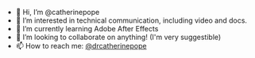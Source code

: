 - 👋 Hi, I’m @catherinepope
- 👀 I’m interested in technical communication, including video and docs.
- 🌱 I’m currently learning Adobe After Effects
- 💞️ I’m looking to collaborate on anything! (I'm very suggestible)
- 📫 How to reach me: [@drcatherinepope](https://www.linkedin.com/in/drcatherinepope/)

<!---
catherinepope/catherinepope is a ✨ special ✨ repository because its `README.md` (this file) appears on your GitHub profile.
You can click the Preview link to take a look at your changes.
--->
